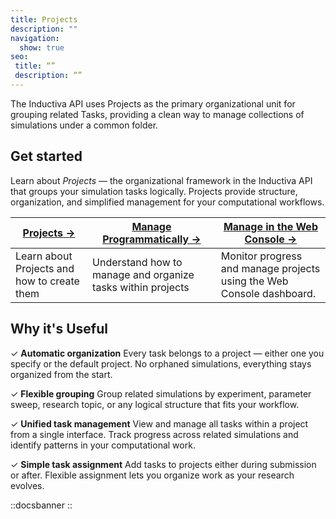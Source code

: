 ```yaml
---
title: Projects
description: ""
navigation:
  show: true
seo:
 title: “”
 description: “”
---
```


The Inductiva API uses Projects as the primary organizational unit for grouping related Tasks, providing a clean way to manage collections of simulations under a common folder.


## Get started
Learn about _Projects_ — the organizational framework in the Inductiva API that groups your simulation tasks logically. Projects provide structure, organization, and simplified management for your computational workflows.

| **[Projects →](/guides/projects/projects.md)** | **[Manage Programmatically →](/guides/projects/manage-projects.md)** | **[Manage in the Web Console →](/guides/projects/visualize-projects.md)** |
|---|---|---|
| Learn about Projects and how to create them | Understand how to manage and organize tasks within projects | Monitor progress and manage projects using the Web Console dashboard. |

## Why it's Useful
✓ **Automatic organization** Every task belongs to a project — either one you specify or the default project. No orphaned simulations, everything stays organized from the start.

✓ **Flexible grouping** Group related simulations by experiment, parameter sweep, research topic, or any logical structure that fits your workflow.

✓ **Unified task management** View and manage all tasks within a project from a single interface. Track progress across related simulations and identify patterns in your computational work.

✓ **Simple task assignment** Add tasks to projects either during submission or after. Flexible assignment lets you organize work as your research evolves.

::docsbanner
::
